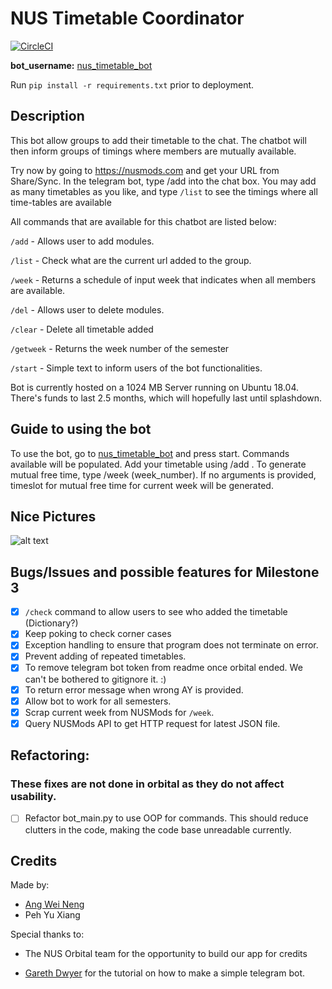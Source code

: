 # NUS Timetable Coordinator

[![CircleCI](https://circleci.com/gh/wn96/orbital_timetable/tree/master.svg?style=shield)](https://circleci.com/gh/wn96/orbital_timetable/tree/master)

**bot_username:** [nus_timetable_bot](https://t.me/nus_timetable_bot)

Run `pip install -r requirements.txt` prior to deployment.

## Description

This bot allow groups to add their timetable to the chat. The chatbot will then inform groups of timings where members are mutually available.

Try now by going to https://nusmods.com and get your URL from Share/Sync. In the telegram bot, type /add <URL> into the chat box. You may add as many timetables as you like, and type `/list` to see the timings where all time-tables are available

All commands that are available for this chatbot are listed below:

`/add` - Allows user to add modules.

`/list` - Check what are the current url added to the group.

`/week` - Returns a schedule of input week that indicates when all members are available.

`/del` - Allows user to delete modules.

`/clear` - Delete all timetable added

`/getweek` - Returns the week number of the semester

`/start` - Simple text to inform users of the bot functionalities.

Bot is currently hosted on a 1024 MB Server running on Ubuntu 18.04. There's funds to last 2.5 months, which will hopefully last until splashdown.

## Guide to using the bot
To use the bot, go to [nus_timetable_bot](https://t.me/nus_timetable_bot) and press start. Commands available will be populated. Add your timetable using /add <nusmods timetable>. To generate mutual free time, type /week (week_number). If no arguments is provided, timeslot for mutual free time for current week will be generated.

## Nice Pictures

![alt text](./images/screenshot1.png "Logo Title Text 1")

## Bugs/Issues and possible features for Milestone 3

- [x] `/check` command to allow users to see who added the timetable (Dictionary?)
- [x] Keep poking to check corner cases
- [x] Exception handling to ensure that program does not terminate on error.
- [x] Prevent adding of repeated timetables.
- [x] To remove telegram bot token from readme once orbital ended. We can't be bothered to gitignore it. :)
- [x] To return error message when wrong AY is provided.
- [x] Allow bot to work for all semesters.
- [x] Scrap current week from NUSMods for `/week`.
- [x] Query NUSMods API to get HTTP request for latest JSON file.

## Refactoring:
### These fixes are not done in orbital as they do not affect usability.

- [ ] Refactor bot_main.py to use OOP for commands. This should reduce clutters in the code, making the code base unreadable currently.


## Credits

Made by:

- [Ang Wei Neng](http://weineng.io)
- Peh Yu Xiang

Special thanks to:

- The NUS Orbital team for the opportunity to build our app for credits

- [Gareth Dwyer](https://www.codementor.io/garethdwyer/building-a-telegram-bot-using-python-part-1-goi5fncay) for the tutorial on how to make a simple telegram bot.
